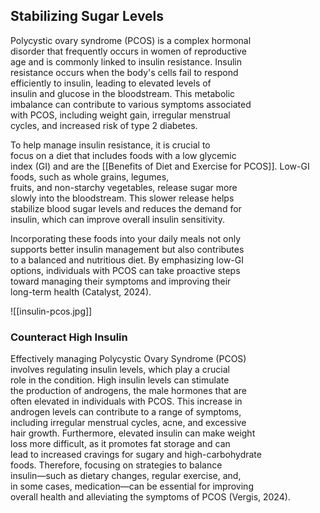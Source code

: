 ## Stabilizing Sugar Levels

Polycystic ovary syndrome (PCOS) is a complex hormonal  
disorder that frequently occurs in women of reproductive  
age and is commonly linked to insulin resistance. Insulin  
resistance occurs when the body's cells fail to respond  
efficiently to insulin, leading to elevated levels of  
insulin and glucose in the bloodstream. This metabolic  
imbalance can contribute to various symptoms associated  
with PCOS, including weight gain, irregular menstrual  
cycles, and increased risk of type 2 diabetes.

To help manage insulin resistance, it is crucial to  
focus on a diet that includes foods with a low glycemic  
index (GI) and are the [[Benefits of Diet and Exercise for PCOS]]. 
Low-GI foods, such as whole grains, legumes,  
fruits, and non-starchy vegetables, release sugar more  
slowly into the bloodstream. This slower release helps  
stabilize blood sugar levels and reduces the demand for  
insulin, which can improve overall insulin sensitivity.

Incorporating these foods into your daily meals not only  
supports better insulin management but also contributes  
to a balanced and nutritious diet. By emphasizing low-GI  
options, individuals with PCOS can take proactive steps  
toward managing their symptoms and improving their  
long-term health (Catalyst, 2024).

![[insulin-pcos.jpg]]

### Counteract High Insulin

Effectively managing Polycystic Ovary Syndrome (PCOS)  
involves regulating insulin levels, which play a crucial  
role in the condition. High insulin levels can stimulate  
the production of androgens, the male hormones that are  
often elevated in individuals with PCOS. This increase in  
androgen levels can contribute to a range of symptoms,  
including irregular menstrual cycles, acne, and excessive  
hair growth. Furthermore, elevated insulin can make weight  
loss more difficult, as it promotes fat storage and can  
lead to increased cravings for sugary and high-carbohydrate  
foods. Therefore, focusing on strategies to balance  
insulin—such as dietary changes, regular exercise, and,  
in some cases, medication—can be essential for improving  
overall health and alleviating the symptoms of PCOS (Vergis, 2024).
